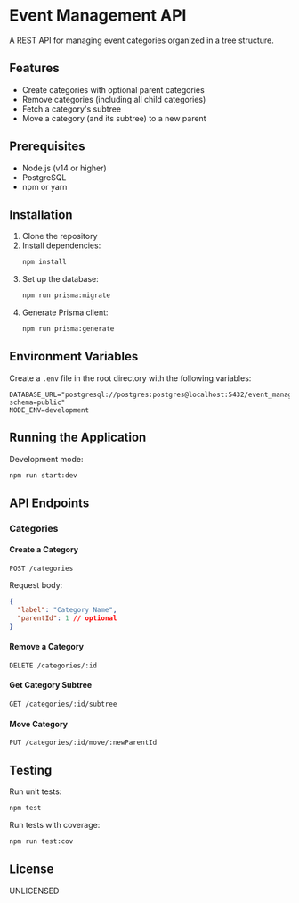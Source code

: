 # Event Management API

A REST API for managing event categories organized in a tree structure.

## Features

- Create categories with optional parent categories
- Remove categories (including all child categories)
- Fetch a category's subtree
- Move a category (and its subtree) to a new parent

## Prerequisites

- Node.js (v14 or higher)
- PostgreSQL
- npm or yarn

## Installation

1. Clone the repository
2. Install dependencies:
   ```bash
   npm install
   ```
3. Set up the database:
   ```bash
   npm run prisma:migrate
   ```
4. Generate Prisma client:
   ```bash
   npm run prisma:generate
   ```

## Environment Variables

Create a `.env` file in the root directory with the following variables:

```
DATABASE_URL="postgresql://postgres:postgres@localhost:5432/event_management?schema=public"
NODE_ENV=development
```

## Running the Application

Development mode:
```bash
npm run start:dev
```

## API Endpoints

### Categories

#### Create a Category
```http
POST /categories
```

Request body:
```json
{
  "label": "Category Name",
  "parentId": 1 // optional
}
```

#### Remove a Category
```http
DELETE /categories/:id
```

#### Get Category Subtree
```http
GET /categories/:id/subtree
```

#### Move Category
```http
PUT /categories/:id/move/:newParentId
```

## Testing

Run unit tests:
```bash
npm test
```

Run tests with coverage:
```bash
npm run test:cov
```

## License

UNLICENSED
